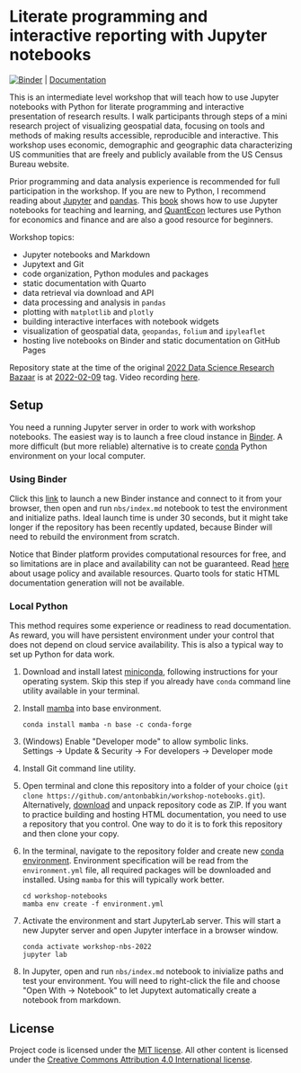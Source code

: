 # Literate programming and interactive reporting with Jupyter notebooks

[![Binder](https://mybinder.org/badge_logo.svg)](https://mybinder.org/v2/gh/antonbabkin/workshop-notebooks/HEAD?urlpath=lab) |
[Documentation](https://antonbabkin.github.io/workshop-notebooks/)

This is an intermediate level workshop that will teach how to use Jupyter notebooks with Python for literate programming and interactive presentation of research results. I walk participants through steps of a mini research project of visualizing geospatial data, focusing on tools and methods of making results accessible, reproducible and interactive. This workshop uses economic, demographic and geographic data characterizing US communities that are freely and publicly available from the US Census Bureau website.

Prior programming and data analysis experience is recommended for full participation in the workshop. If you are new to Python, I recommend reading about [Jupyter](https://jupyter.org/) and [pandas](https://pandas.pydata.org/). This [book](https://jupyter4edu.github.io/jupyter-edu-book/) shows how to use Jupyter notebooks for teaching and learning, and [QuantEcon](https://quantecon.org/lectures/) lectures use Python for economics and finance and are also a good resource for beginners.

Workshop topics: 
- Jupyter notebooks and Markdown
- Jupytext and Git
- code organization, Python modules and packages
- static documentation with Quarto
- data retrieval via download and API
- data processing and analysis in `pandas`
- plotting with `matplotlib` and `plotly`
- building interactive interfaces with notebook widgets
- visualization of geospatial data, `geopandas`, `folium` and `ipyleaflet`
- hosting live notebooks on Binder and static documentation on GitHub Pages

Repository state at the time of the original [2022 Data Science Research Bazaar](https://datascience.wisc.edu/data-science-research-bazaar/) is at [2022-02-09](https://github.com/antonbabkin/workshop-notebooks/tree/2022-02-09) tag. Video recording [here](https://www.youtube.com/watch?v=xWiLzdHSowk).

## Setup

You need a running Jupyter server in order to work with workshop notebooks. The easiest way is to launch a free cloud instance in [Binder](https://mybinder.org/). A more difficult (but more reliable) alternative is to create [conda](https://docs.conda.io/en/latest/) Python environment on your local computer.

### Using Binder

Click this [link](https://mybinder.org/v2/gh/antonbabkin/workshop-notebooks/HEAD?urlpath=lab) to launch a new Binder instance and connect to it from your browser, then open and run `nbs/index.md` notebook to test the environment and initialize paths. Ideal launch time is under 30 seconds, but it might take longer if the repository has been recently updated, because Binder will need to rebuild the environment from scratch.

Notice that Binder platform provides computational resources for free, and so limitations are in place and availability can not be guaranteed. Read [here](https://mybinder.readthedocs.io/en/latest/about/about.html#using-the-mybinder-org-service) about usage policy and available resources. Quarto tools for static HTML documentation generation will not be available.


### Local Python

This method requires some experience or readiness to read documentation. As reward, you will have persistent environment under your control that does not depend on cloud service availability. This is also a typical way to set up Python for data work.

1. Download and install latest [miniconda](https://docs.conda.io/en/latest/miniconda.html), following instructions for your operating system. Skip this step if you already have `conda` command line utility available in your terminal.

1. Install [mamba](https://mamba.readthedocs.io/en/latest/installation.html) into base environment.
    ```
    conda install mamba -n base -c conda-forge
    ```
    
1. (Windows) Enable "Developer mode" to allow symbolic links.  
Settings -> Update & Security -> For developers -> Developer mode

1. Install Git command line utility.

1. Open terminal and clone this repository into a folder of your choice (`git clone https://github.com/antonbabkin/workshop-notebooks.git`). Alternatively, [download](https://github.com/antonbabkin/workshop-notebooks/archive/refs/heads/main.zip) and unpack repository code as ZIP. If you want to practice building and hosting HTML documentation, you need to use a repository that you control. One way to do it is to fork this repository and then clone your copy.

1. In the terminal, navigate to the repository folder and create new [conda environment](https://conda.io/projects/conda/en/latest/user-guide/tasks/manage-environments.html#creating-an-environment-from-an-environment-yml-file). Environment specification will be read from the `environment.yml` file, all required packages will be downloaded and installed. Using `mamba` for this will typically work better.
    ```
    cd workshop-notebooks
    mamba env create -f environment.yml
    ```

1. Activate the environment and start JupyterLab server. This will start a new Jupyter server and open Jupyter interface in a browser window.
    ```
    conda activate workshop-nbs-2022
    jupyter lab
    ```
    
1. In Jupyter, open and run `nbs/index.md` notebook to inivialize paths and test your environment. You will need to right-click the file and choose "Open With -> Notebook" to let Jupytext automatically create a notebook from markdown.


## License

Project code is licensed under the [MIT license](LICENSE.md). All other content is licensed under the [Creative Commons Attribution 4.0 International license](https://creativecommons.org/licenses/by/4.0/).
